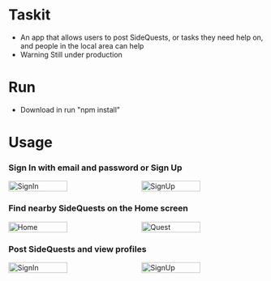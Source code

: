 # Taskit
- An app that allows users to post SideQuests, or tasks they need help on, and people in the local area can help
- Warning Still under production

# Run
- Download in run "npm install"

# Usage
### Sign In with email and password or Sign Up

<div class="image-container" style="display: flex; justify-content: space-between;">
  <img src="https://github.com/xXViridianXx/SideQuest/blob/main/images/SignIn.png" alt="SignIn" style="width: 48%; height: 20%;">
  <img src="https://github.com/xXViridianXx/SideQuest/blob/main/images/SignUp.png" alt="SignUp" style="width: 48%; height: 20%">
</div>

### Find nearby SideQuests on the Home screen
<div class="image-container" style="display: flex; justify-content: space-between;">
  <img src="https://github.com/xXViridianXx/SideQuest" alt="Home" style="width: 48%; height: 20%">
  <img src="https://github.com/xXViridianXx/SideQuest/blob/main/images/Quest.png" alt="Quest" style="width: 48%; height: 20%">
</div>

### Post SideQuests and view profiles

<div class="image-container" style="display: flex; justify-content: space-between;">
  <img src="https://github.com/xXViridianXx/SideQuest/blob/main/images/SignIn.png" alt="SignIn" style="width: 48%; height: 20%;">
  <img src="https://github.com/xXViridianXx/SideQuest/blob/main/images/Profile.png" alt="SignUp" style="width: 48%; height: 20%">
</div>
